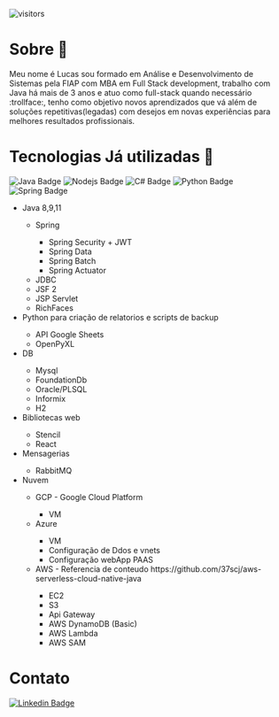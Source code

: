 
![visitors](https://visitor-badge.laobi.icu/badge?page_id=${your.username}.${your.repo.id})

<h1> Sobre 👨‍ </h1>

<p> Meu nome é Lucas sou formado em Análise e Desenvolvimento de Sistemas pela FIAP com MBA em Full Stack development, trabalho com Java há mais de 3 anos e atuo como full-stack quando necessário :trollface:, tenho como objetivo novos aprendizados que vá além de soluções repetitivas(legadas) com desejos em novas experiências para melhores resultados profissionais. </p>

# Tecnologias Já utilizadas 🔧

![Java Badge](https://img.shields.io/badge/Java-ED8B00?style=for-the-badge&logo=java&logoColor=black)
![Nodejs Badge](https://img.shields.io/badge/Node.js-43853D?style=for-the-badge&logo=node.js&logoColor=white)
![C# Badge](https://img.shields.io/badge/C%23-239120?style=for-the-badge&logo=c-sharp&logoColor=white)
![Python Badge](https://img.shields.io/badge/Python-14354C?style=for-the-badge&logo=python&logoColor=blue)
![Spring Badge](https://img.shields.io/badge/Spring-6DB33F?style=for-the-badge&logo=spring&logoColor=white)

<ul>
  <li>Java 8,9,11 </li>
    <ul>
        <li>Spring</li>
          <ul>
            <li>Spring Security + JWT</li>
            <li>Spring Data</li>
            <li>Spring Batch</li>
            <li>Spring Actuator</li>
          </ul>
        <li>JDBC</li>
        <li>JSF 2</li>
        <li>JSP Servlet</li>
        <li>RichFaces</li>
  </ul>
  
  <li> Python para criação de relatorios e scripts de backup </li>
     <ul>
       <li>API Google Sheets</li>
       <li>OpenPyXL</li>
    </ul>
  
  <li>DB</li>
    <ul>
        <li>Mysql</li>
        <li>FoundationDb</li>
        <li>Oracle/PLSQL</li>    
        <li>Informix</li>  
        <li>H2</li>
    </ul>
  
  <li> Bibliotecas web </li>
    <ul>
      <li>Stencil</li>
      <li>React</li>
    </ul>
  
  <li> Mensagerias </li>
    <ul>
      <li>RabbitMQ</li> 
    </ul>
  
  <li> Nuvem </li>
    <ul> 
      <li> GCP - Google Cloud Platform </li>
        <ul>
          <li> VM </li>
       </ul>
      <li> Azure </li>
        <ul>
           <li> VM </li>
           <li> Configuração de Ddos e vnets</li>
           <li> Configuração webApp PAAS </li>
        </ul>
      <li> AWS - Referencia de conteudo https://github.com/37scj/aws-serverless-cloud-native-java </li>
        <ul>
          <li> EC2 </li>
          <li> S3 </li>
          <li> Api Gateway </li>
          <li> AWS DynamoDB (Basic) </li>
          <li> AWS Lambda </li>
          <li> AWS SAM </li>
      </ul>
    </ul>
  
</ul>

# Contato
[![Linkedin Badge](https://img.shields.io/badge/-LinkedIn-blue?style=flat-square&logo=Linkedin&logoColor=white&link=https://www.linkedin.com/in/lulumeister/)](https://www.linkedin.com/in/lulumeister/)
